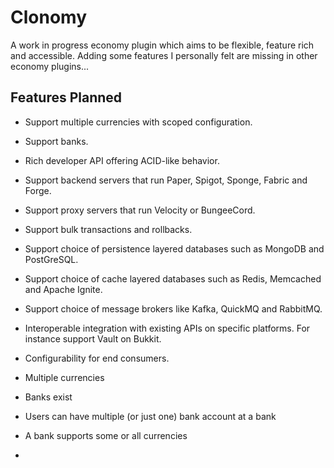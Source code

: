 # Clonomy

A work in progress economy plugin which aims to be flexible, feature rich and accessible. Adding some features I personally felt are missing in other economy plugins...

## Features Planned

- Support multiple currencies with scoped configuration.
- Support banks.
- Rich developer API offering ACID-like behavior.
- Support backend servers that run Paper, Spigot, Sponge, Fabric and Forge.
- Support proxy servers that run Velocity or BungeeCord.
- Support bulk transactions and rollbacks.
- Support choice of persistence layered databases such as MongoDB and PostGreSQL.
- Support choice of cache layered databases such as Redis, Memcached and Apache Ignite.
- Support choice of message brokers like Kafka, QuickMQ and RabbitMQ.
- Interoperable integration with existing APIs on specific platforms. For instance support Vault on Bukkit.
- Configurability for end consumers.

- Multiple currencies
- Banks exist
- Users can have multiple (or just one) bank account at a bank
- A bank supports some or all currencies
- 